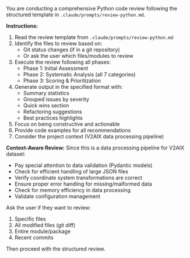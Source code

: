 You are conducting a comprehensive Python code review following the structured template in `.claude/prompts/review-python.md`.

**Instructions:**

1. Read the review template from `.claude/prompts/review-python.md`
2. Identify the files to review based on:
   - Git status changes (if in a git repository)
   - Or ask the user which files/modules to review
3. Execute the review following all phases:
   - Phase 1: Initial Assessment
   - Phase 2: Systematic Analysis (all 7 categories)
   - Phase 3: Scoring & Prioritization
4. Generate output in the specified format with:
   - Summary statistics
   - Grouped issues by severity
   - Quick wins section
   - Refactoring suggestions
   - Best practices highlights
5. Focus on being constructive and actionable
6. Provide code examples for all recommendations
7. Consider the project context (V2AIX data processing pipeline)

**Context-Aware Review:**
Since this is a data processing pipeline for V2AIX dataset:
- Pay special attention to data validation (Pydantic models)
- Check for efficient handling of large JSON files
- Verify coordinate system transformations are correct
- Ensure proper error handling for missing/malformed data
- Check for memory efficiency in data processing
- Validate configuration management

Ask the user if they want to review:
1. Specific files
2. All modified files (git diff)
3. Entire module/package
4. Recent commits

Then proceed with the structured review.
